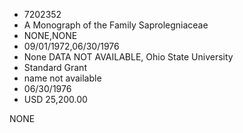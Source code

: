 * 7202352
* A Monograph of the Family Saprolegniaceae
* NONE,NONE
* 09/01/1972,06/30/1976
* None DATA NOT AVAILABLE, Ohio State University
* Standard Grant
* name not available
* 06/30/1976
* USD 25,200.00

NONE